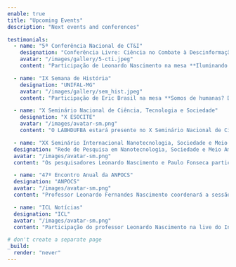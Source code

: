 ```yaml
---
enable: true
title: "Upcoming Events"
description: "Next events and conferences"

testimonials:
  - name: "5ª Conferência Nacional de CT&I"
    designation: "Conferência Livre: Ciência no Combate à Descinformação"
    avatar: "/images/gallery/5-cti.jpeg"
    content: "Participação de Leonardo Nascimento na mesa **Iluminando o Oceano Digital: cooperação científica para a transparência e integridade informacional** que acontecerá no dia 02 de abril de 2024, às 14h, na Capes em Brasília. [*Acesse aqui os detalhes do evento*](https://labhdufba.github.io/publications/)"

  - name: "IX Semana de História"
    designation: "UNIFAL-MG"
    avatar: "/images/gallery/sem_hist.jpeg"
    content: "Participação de Eric Brasil na mesa **Somos de humanas? Desafios técnicos e ambientais à profissão do(a) historiador(a)**, no dia 10 de abril de 2024, às 19h."

  - name: "X Seminário Nacional de Ciência, Tecnologia e Sociedade"
    designation: "X ESOCITE"
    avatar: "/images/avatar-sm.png"
    content: "O LABHDUFBA estará presente no X Seminário Nacional de Ciência, Tecnologia e Sociedade, que ocorrerá entre 25 e 27 de Outubro de 2023 na UFAL, em Maceió/AL. A oficina **Apropriação Sociotécnica da Inteligência Artificial: potenciais e desafios para os ESCT do Sul Global** será ministrada pelo profressor Paulo Fonseca, além de uma apresentação intitulada **Imaginários sociotécnicos da Inteligência Artificial no Brasil e o continuísmo das assimetrias do capitalismo global** pelo mesmo."

  - name: "XX Seminário Internacional Nanotecnologia, Sociedade e Meio Ambiente"
  designation: "Rede de Pesquisa em Nanotecnologia, Sociedade e Meio Ambiente"
  avatar: "/images/avatar-sm.png"
  content: "Os pesquisadores Leonardo Nascimento e Paulo Fonseca participarão do **XX Seminário Internacional Nanotecnologia, Sociedade e Meio Ambiente** nos dias 19 e 20 de outubro de 2023."

  - name: "47º Encontro Anual da ANPOCS"
  designation: "ANPOCS"
  avatar: "/images/avatar-sm.png"
  content: "Professor Leonardo Fernandes Nascimento coordenará a sessão **ChatGPT, inteligências artificiais generativas: impactos na sociedade e na pesquisa acadêmica** no Fórum Inteligência Artificial, Ciências Sociais e Sociedade durante o 47º Encontro Anual da Associação Nacional de Pós-Graduação e Pesquisa em Ciências Sociais em 2023."

  - name: "ICL Notícias"
  designation: "ICL"
  avatar: "/images/avatar-sm.png"
  content: "Participação do professor Leonardo Nascimento na live do Instituto Conhecimento Liberta a respeito da **desinformação na plataforma Telegram** em fevereiro de 2024."

# don't create a separate page
_build:
  render: "never"
---
```

